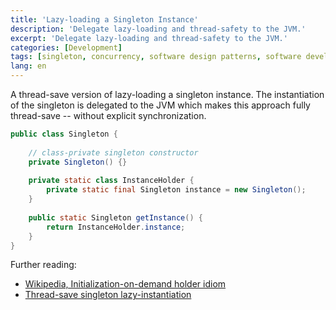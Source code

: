 ```yaml
---
title: 'Lazy-loading a Singleton Instance'
description: 'Delegate lazy-loading and thread-safety to the JVM.'
excerpt: 'Delegate lazy-loading and thread-safety to the JVM.'
categories: [Development]
tags: [singleton, concurrency, software design patterns, software development]
lang: en
---
```



A thread-save version of lazy-loading a singleton instance. The instantiation of the singleton is delegated to the JVM which makes this approach fully thread-save -- without explicit synchronization.

```java
public class Singleton {
 
    // class-private singleton constructor
    private Singleton() {}
 
    private static class InstanceHolder {
        private static final Singleton instance = new Singleton();
    }
 
    public static Singleton getInstance() {
        return InstanceHolder.instance;
    }
}
```

Further reading:

+ [Wikipedia, Initialization-on-demand holder idiom](https://en.wikipedia.org/wiki/Initialization-on-demand_holder_idiom)
+ [Thread-save singleton lazy-instantiation](https://en.wikipedia.org/wiki/Double-checked_locking#Usage_in_Java)
